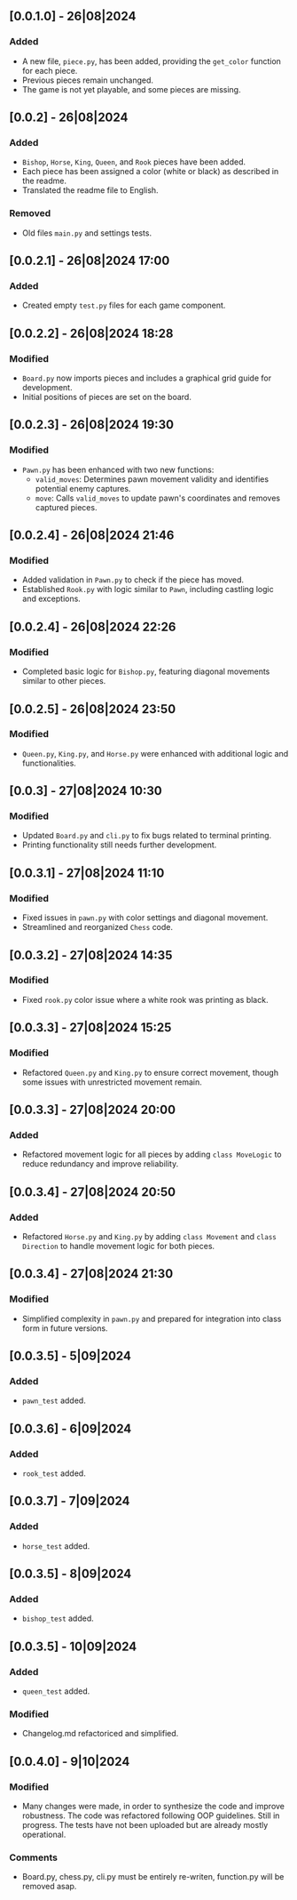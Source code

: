 ## [0.0.1.0] - 26|08|2024
### Added
- A new file, `piece.py`, has been added, providing the `get_color` function for each piece.
- Previous pieces remain unchanged.
- The game is not yet playable, and some pieces are missing.

## [0.0.2] - 26|08|2024
### Added
- `Bishop`, `Horse`, `King`, `Queen`, and `Rook` pieces have been added.
- Each piece has been assigned a color (white or black) as described in the readme.
- Translated the readme file to English.
### Removed
- Old files `main.py` and settings tests.

## [0.0.2.1] - 26|08|2024 17:00
### Added
- Created empty `test.py` files for each game component.

## [0.0.2.2] - 26|08|2024 18:28
### Modified
- `Board.py` now imports pieces and includes a graphical grid guide for development.
- Initial positions of pieces are set on the board.

## [0.0.2.3] - 26|08|2024 19:30
### Modified
- `Pawn.py` has been enhanced with two new functions:
  - `valid_moves`: Determines pawn movement validity and identifies potential enemy captures.
  - `move`: Calls `valid_moves` to update pawn's coordinates and removes captured pieces.

## [0.0.2.4] - 26|08|2024 21:46
### Modified
- Added validation in `Pawn.py` to check if the piece has moved.
- Established `Rook.py` with logic similar to `Pawn`, including castling logic and exceptions.

## [0.0.2.4] - 26|08|2024 22:26
### Modified
- Completed basic logic for `Bishop.py`, featuring diagonal movements similar to other pieces.

## [0.0.2.5] - 26|08|2024 23:50
### Modified
- `Queen.py`, `King.py`, and `Horse.py` were enhanced with additional logic and functionalities.

## [0.0.3] - 27|08|2024 10:30
### Modified
- Updated `Board.py` and `cli.py` to fix bugs related to terminal printing.
- Printing functionality still needs further development.

## [0.0.3.1] - 27|08|2024 11:10
### Modified
- Fixed issues in `pawn.py` with color settings and diagonal movement.
- Streamlined and reorganized `Chess` code.

## [0.0.3.2] - 27|08|2024 14:35
### Modified
- Fixed `rook.py` color issue where a white rook was printing as black.

## [0.0.3.3] - 27|08|2024 15:25
### Modified
- Refactored `Queen.py` and `King.py` to ensure correct movement, though some issues with unrestricted movement remain.

## [0.0.3.3] - 27|08|2024 20:00
### Added
- Refactored movement logic for all pieces by adding `class MoveLogic` to reduce redundancy and improve reliability.

## [0.0.3.4] - 27|08|2024 20:50
### Added
- Refactored `Horse.py` and `King.py` by adding `class Movement` and `class Direction` to handle movement logic for both pieces.

## [0.0.3.4] - 27|08|2024 21:30
### Modified
- Simplified complexity in `pawn.py` and prepared for integration into class form in future versions.

## [0.0.3.5] - 5|09|2024 
### Added 
- `pawn_test` added. 

## [0.0.3.6] - 6|09|2024 
### Added 
- `rook_test` added. 

## [0.0.3.7] - 7|09|2024 
### Added 
- `horse_test` added. 

## [0.0.3.5] - 8|09|2024 
### Added 
- `bishop_test` added. 

## [0.0.3.5] - 10|09|2024 
### Added 
- `queen_test` added. 
### Modified
- Changelog.md refactoriced and simplified.

## [0.0.4.0] - 9|10|2024 
### Modified
- Many changes were made, in order to synthesize the code and improve robustness. The code was refactored following OOP guidelines. Still in progress. The tests have not been uploaded but are already mostly operational.
### Comments 
- Board.py, chess.py, cli.py must be entirely re-writen, function.py will be removed asap.